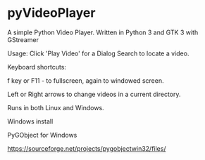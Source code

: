 # pyVideoPlayer
A simple Python Video Player.  Written in Python 3 and GTK 3 with GStreamer


Usage:
    Click 'Play Video' for a Dialog Search to locate a video.


Keyboard shortcuts:

f key or F11 - to fullscreen, again to windowed screen.

Left or Right arrows to change videos in a current directory.

Runs in both Linux and Windows.




Windows install

PyGObject for Windows

https://sourceforge.net/projects/pygobjectwin32/files/
